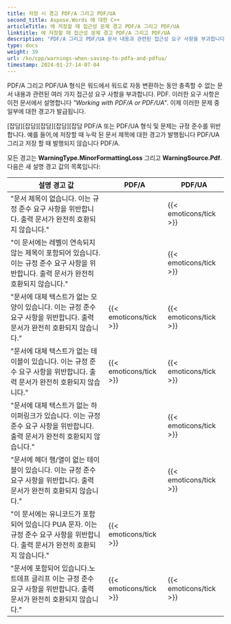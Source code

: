 ```yaml
---
title: 저장 시 경고 PDF/A 그리고 PDF/UA
second_title: Aspose.Words 에 대한 C++
articleTitle: 에 저장할 때 접근성 문제 경고 PDF/A 그리고 PDF/UA
linktitle: 에 저장할 때 접근성 문제 경고 PDF/A 그리고 PDF/UA
description: "PDF/A 그리고 PDF/UA 문서 내용과 관련된 접근성 요구 사항을 부과합니다. 에 저장할 때 PDF/A 또는 PDF/UA 그 안에 C++ 그리고 이 문제는 준수를 위반하고 경고가 발령됩니다."
type: docs
weight: 39
url: /ko/cpp/warnings-when-saving-to-pdfa-and-pdfua/
timestamp: 2024-01-27-14-07-04
---
```


PDF/A 그리고 PDF/UA 형식은 워드에서 워드로 자동 변환하는 동안 충족할 수 없는 문서 내용과 관련된 여러 가지 접근성 요구 사항을 부과합니다. PDF. 이러한 요구 사항은 이전 문서에서 설명합니다 *"Working with PDF/A or PDF/UA"*. 이제 이러한 문제 중 일부에 대한 경고가 발급됩니다.

[잡담][잡담][잡담][잡담][잡담 PDF/A 또는 PDF/UA 형식 및 문제는 규정 준수를 위반합니다. 예를 들어,에 저장할 때 누락 된 문서 제목에 대한 경고가 발행됩니다 PDF/UA 그리고 저장 할 때 발행되지 않습니다 PDF/A.

모든 경고는 **WarningType.MinorFormattingLoss** 그리고 **WarningSource.Pdf**. 다음은 새 설명 경고 값의 목록입니다:

| 설명 경고 값 | PDF/A | PDF/UA |
| ------------------------------------------------------------ | ---------------------- | ---------------------- |
| "문서 제목이 없습니다. 이는 규정 준수 요구 사항을 위반합니다. 출력 문서가 완전히 호환되지 않습니다." |  | {{< emoticons/tick >}} |
| "이 문서에는 레벨이 연속되지 않는 제목이 포함되어 있습니다. 이는 규정 준수 요구 사항을 위반합니다. 출력 문서가 완전히 호환되지 않습니다." |  | {{< emoticons/tick >}} |
| "문서에 대체 텍스트가 없는 모양이 있습니다. 이는 규정 준수 요구 사항을 위반합니다. 출력 문서가 완전히 호환되지 않습니다." | {{< emoticons/tick >}} | {{< emoticons/tick >}} |
| "문서에 대체 텍스트가 없는 테이블이 있습니다. 이는 규정 준수 요구 사항을 위반합니다. 출력 문서가 완전히 호환되지 않습니다." | {{< emoticons/tick >}} | {{< emoticons/tick >}} |
| "문서에 대체 텍스트가 없는 하이퍼링크가 있습니다. 이는 규정 준수 요구 사항을 위반합니다. 출력 문서가 완전히 호환되지 않습니다." |  | {{< emoticons/tick >}} |
| "문서에 헤더 행/열이 없는 테이블이 있습니다. 이는 규정 준수 요구 사항을 위반합니다. 출력 문서가 완전히 호환되지 않습니다." |  | {{< emoticons/tick >}} |
| "이 문서에는 유니코드가 포함되어 있습니다 PUA 문자. 이는 규정 준수 요구 사항을 위반합니다. 출력 문서가 완전히 호환되지 않습니다." | {{< emoticons/tick >}} |  |
| "문서에 포함되어 있습니다.노트데프 글리프 이는 규정 준수 요구 사항을 위반합니다. 출력 문서가 완전히 호환되지 않습니다." | {{< emoticons/tick >}} | {{< emoticons/tick >}} |
